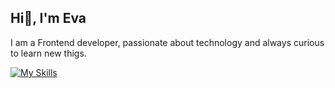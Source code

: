 ## Hi👋, I'm Eva

I am a Frontend developer, passionate about technology and always curious to learn new thigs.

<!--START_SECTION:waka-->
<!--END_SECTION:waka-->

[![My Skills](https://skillicons.dev/icons?i=ts,js,html,css,tailwind,react,nextjs,vite,nodejs,express,go,postgres,docker,prisma,rust,solidity,yarn,pnpm&perline=9)](https://skillicons.dev)
